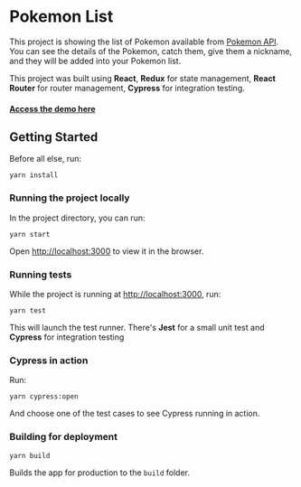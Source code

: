 # Pokemon List

This project is showing the list of Pokemon available from [Pokemon API](https://pokeapi.co/). You can see the details of the Pokemon, catch them, give them a nickname, and they will be added into your Pokemon list.

This project was built using **React**, **Redux** for state management, **React Router** for router management, **Cypress** for integration testing.

#### [Access the demo here](https://vancassa.github.io/pokemon-list/)

## Getting Started

Before all else, run:

```
yarn install
```

### Running the project locally

In the project directory, you can run:

```
yarn start
```

Open [http://localhost:3000](http://localhost:3000) to view it in the browser.

### Running tests

While the project is running at [http://localhost:3000](http://localhost:3000), run:

```
yarn test
```

This will launch the test runner. There's **Jest** for a small unit test and **Cypress** for integration testing

### Cypress in action

Run:

```
yarn cypress:open
```

And choose one of the test cases to see Cypress running in action.

### Building for deployment

```
yarn build
```

Builds the app for production to the `build` folder.
